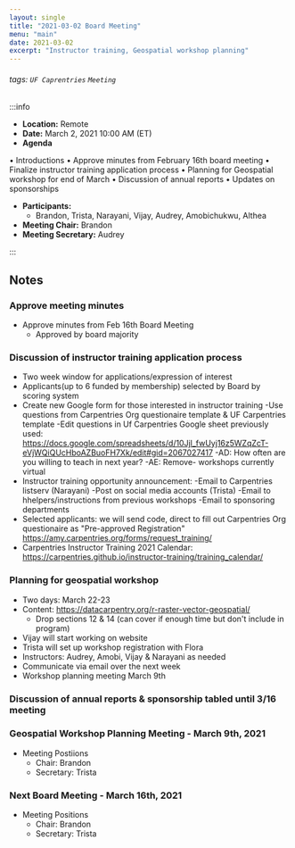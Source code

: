 ```yaml
---
layout: single
title: "2021-03-02 Board Meeting"
menu: "main"
date: 2021-03-02
excerpt: "Instructor training, Geospatial workshop planning"
---
```


###### tags: `UF Caprentries` `Meeting`

:::info
- **Location:** Remote
- **Date:** March 2, 2021 10:00 AM (ET)
- **Agenda**

• Introductions
• Approve minutes from February 16th board meeting
• Finalize instructor training application process
• Planning for Geospatial workshop for end of March
• Discussion of annual reports
• Updates on sponsorships

- **Participants:**
    - Brandon, Trista, Narayani, Vijay, Audrey, Amobichukwu, Althea
- **Meeting Chair:** Brandon
- **Meeting Secretary:** Audrey

:::
## Notes 
<!-- Other important details discussed during the meeting can be entered here. -->
### Approve meeting minutes
- Approve minutes from Feb 16th Board Meeting
    - Approved by board majority

### Discussion of instructor training application process
- Two week window for applications/expression of interest
- Applicants(up to 6 funded by membership) selected by Board by scoring system
- Create new Google form for those interested in instructor training
    -Use questions from Carpentries Org questionaire template & UF Carpentries template
    -Edit questions in Uf Carpentries Google sheet previously used: https://docs.google.com/spreadsheets/d/10Jjl_fwUyj16z5WZqZcT-eVjWQiQUcHboAZBuoFH7Xk/edit#gid=2067027417
        -AD: How often are you willing to teach in next year?
        -AE: Remove- workshops currently virtual
- Instructor training opportunity announcement:
    -Email to Carpentries listserv (Narayani)
    -Post on social media accounts (Trista)
    -Email to hhelpers/instructions from previous workshops
    -Email to sponsoring departments
- Selected applicants: we will send code, direct to fill out Carpentries Org questionaire
         as "Pre-approved Registration" https://amy.carpentries.org/forms/request_training/
- Carpentries Instructor Training 2021 Calendar: 
      https://carpentries.github.io/instructor-training/training_calendar/
    

### Planning for geospatial workshop    
- Two days: March 22-23
- Content: https://datacarpentry.org/r-raster-vector-geospatial/
    - Drop sections 12 & 14 (can cover if enough time but don't include in program)
- Vijay will start working on website
- Trista will set up workshop registration with Flora
- Instructors: Audrey, Amobi, Vijay & Narayani as needed
- Communicate via email over the next week
- Workshop planning meeting March 9th 

### Discussion of annual reports & sponsorship tabled until 3/16 meeting

### Geospatial Workshop Planning Meeting - March 9th, 2021
- Meeting Postiions
    - Chair:  Brandon
    - Secretary: Trista

### Next Board Meeting - March 16th, 2021
- Meeting Positions
    - Chair: Brandon
    - Secretary: Trista
